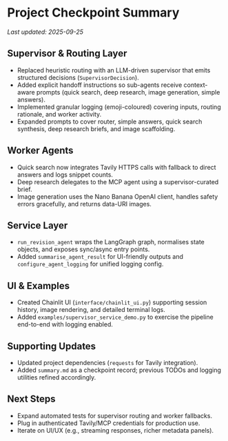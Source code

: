 # Project Checkpoint Summary

_Last updated: 2025-09-25_

## Supervisor & Routing Layer
- Replaced heuristic routing with an LLM-driven supervisor that emits structured decisions (`SupervisorDecision`).
- Added explicit handoff instructions so sub-agents receive context-aware prompts (quick search, deep research, image generation, simple answers).
- Implemented granular logging (emoji-coloured) covering inputs, routing rationale, and worker activity.
- Expanded prompts to cover router, simple answers, quick search synthesis, deep research briefs, and image scaffolding.

## Worker Agents
- Quick search now integrates Tavily HTTPS calls with fallback to direct answers and logs snippet counts.
- Deep research delegates to the MCP agent using a supervisor-curated brief.
- Image generation uses the Nano Banana OpenAI client, handles safety errors gracefully, and returns data-URI images.

## Service Layer
- `run_revision_agent` wraps the LangGraph graph, normalises state objects, and exposes sync/async entry points.
- Added `summarise_agent_result` for UI-friendly outputs and `configure_agent_logging` for unified logging config.

## UI & Examples
- Created Chainlit UI (`interface/chainlit_ui.py`) supporting session history, image rendering, and detailed terminal logs.
- Added `examples/supervisor_service_demo.py` to exercise the pipeline end-to-end with logging enabled.

## Supporting Updates
- Updated project dependencies (`requests` for Tavily integration).
- Added `summary.md` as a checkpoint record; previous TODOs and logging utilities refined accordingly.

## Next Steps
- Expand automated tests for supervisor routing and worker fallbacks.
- Plug in authenticated Tavily/MCP credentials for production use.
- Iterate on UI/UX (e.g., streaming responses, richer metadata panels).
